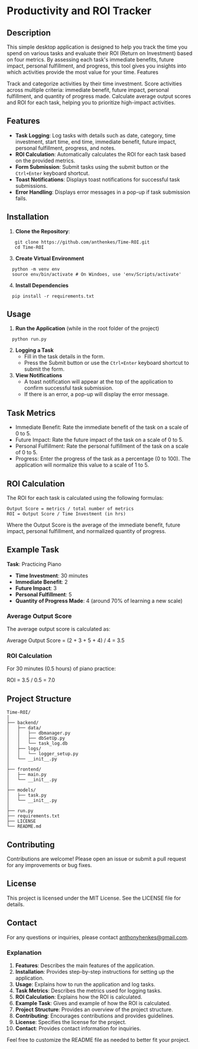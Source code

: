 # Productivity and ROI Tracker

## Description
This simple desktop application is designed to help you track the time you spend on various tasks and evaluate their ROI (Return on Investment) based on four metrics. By assessing each task's immediate benefits, future impact, personal fulfillment, and progress, this tool gives you insights into which activities provide the most value for your time.
Features

  Track and categorize activities by their time investment.
  Score activities across multiple criteria: immediate benefit, future impact, personal fulfillment, and quantity of progress made.
  Calculate average output scores and ROI for each task, helping you to prioritize high-impact activities.


## Features

- **Task Logging**: Log tasks with details such as date, category, time investment, start time, end time, immediate benefit, future impact, personal fulfillment, progress, and notes.
- **ROI Calculation**: Automatically calculates the ROI for each task based on the provided metrics.
- **Form Submission**: Submit tasks using the submit button or the `Ctrl+Enter` keyboard shortcut.
- **Toast Notifications**: Displays toast notifications for successful task submissions.
- **Error Handling**: Displays error messages in a pop-up if task submission fails.

## Installation

1. **Clone the Repository**:
```
   git clone https://github.com/anthenkes/Time-ROI.git
   cd Time-ROI
```
3. **Create Virtual Environment**
```
  python -m venv env
  source env/bin/activate # On Windoes, use 'env/Scripts/activate'
```
4. **Install Dependencies**
```
  pip install -r requirements.txt
```

## Usage
1. **Run the Application**
   (while in the root folder of the project)
```
  python run.py
```
2. **Logging a Task**
   - Fill in the task details in the form.
   - Press the Submit button or use the `Ctrl+Enter` keyboard shortcut to submit the form.
3. **View Notifications**
    - A toast notification will appear at the top of the application to confirm successful task submission.
    - If there is an error, a pop-up will display the error message.

## Task Metrics
- Immediate Benefit: Rate the immediate benefit of the task on a scale of 0 to 5.
- Future Impact: Rate the future impact of the task on a scale of 0 to 5.
- Personal Fulfillment: Rate the personal fulfillment of the task on a scale of 0 to 5.
- Progress: Enter the progress of the task as a percentage (0 to 100). The application will normalize this value to a scale of 1 to 5.

## ROI Calculation
The ROI for each task is calculated using the following formulas:

 ```
Output Score = metrics / total number of metrics
ROI = Output Score / Time Investment (in hrs)
```
Where the Output Score is the average of the immediate benefit, future impact, personal fulfillment, and normalized quantity of progress.

## Example Task

**Task**: Practicing Piano

- **Time Investment**: 30 minutes
- **Immediate Benefit**: 2
- **Future Impact**: 3
- **Personal Fulfillment**: 5
- **Quantity of Progress Made**: 4 (around 70% of learning a new scale)

### Average Output Score
The average output score is calculated as:

Average Output Score = (2 + 3 + 5 + 4) / 4 = 3.5

### ROI Calculation
For 30 minutes (0.5 hours) of piano practice:

ROI = 3.5 / 0.5 = 7.0

## Project Structure
```
Time-ROI/
│
├── backend/
│   ├── data/
│   │   ├── dbmanager.py
│   │   ├── dbSetUp.py
│   │   └── task_log.db
│   ├── logs/
│   │   └── logger_setup.py
│   └── __init__.py
│
├── frontend/
│   ├── main.py
│   └── __init__.py
│
├── models/
│   ├── task.py
│   └── __init__.py
│
├── run.py
├── requirements.txt
├── LICENSE
└── README.md
```

## Contributing
Contributions are welcome! Please open an issue or submit a pull request for any improvements or bug fixes.

## License
This project is licensed under the MIT License. See the LICENSE file for details.

## Contact
For any questions or inquiries, please contact anthonyhenkes@gmail.com.



### Explanation

1. **Features**: Describes the main features of the application.
2. **Installation**: Provides step-by-step instructions for setting up the application.
3. **Usage**: Explains how to run the application and log tasks.
4. **Task Metrics**: Describes the metrics used for logging tasks.
5. **ROI Calculation**: Explains how the ROI is calculated.
6. **Example Task**: Gives and example of how the ROI is calculated.
7. **Project Structure**: Provides an overview of the project structure.
8. **Contributing**: Encourages contributions and provides guidelines.
9. **License**: Specifies the license for the project.
10. **Contact**: Provides contact information for inquiries.

Feel free to customize the README file as needed to better fit your project.



